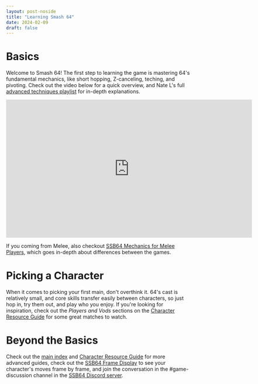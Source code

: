 ```yaml
---
layout: post-noside
title: "Learning Smash 64"
date: 2024-02-09
draft: false
---
```


# Basics

Welcome to Smash 64! The first step to learning the game is mastering 64's fundamental mechanics, like short hopping, Z-canceling, teching, and pivoting. Check out the video below for a quick overview, and Nate L's full [advanced techniques playlist](https://www.youtube.com/playlist?list=PLRRp1_oLOK_GiEwNX_d8UIPvlqi34_VHn) for in-depth explanations.
<p><iframe class="videoembed" width="672" height="378" src="https://www.youtube.com/embed/bxQp7TyKuBs" title="" frameBorder="0"   allow="accelerometer; autoplay; clipboard-write; encrypted-media; gyroscope; picture-in-picture; web-share"  allowFullScreen></iframe></p>

If you coming from Melee, also checkout [SSB64 Mechanics for Melee Players](https://www.youtube.com/watch?v=qvINv6xfhUw), which goes in-depth about differences between the games.

# Picking a Character

When it comes to picking your first main, don't overthink it. 64's cast is relatively small, and core skills transfer easily between characters, so just hop in, try them out, and play who you enjoy. If you're looking for inspiration, check out the *Players and Vods* sections on the [Character Resource Guide](/guides/characters.html) for some great matches to watch.


# Beyond the Basics

Check out the [main index](/) and [Character Resource Guide](/guides/characters.html) for more advanced guides, check out the [SSB64 Frame Display](https://nickthename.github.io/ssbframedata/webfd/framedisplay.html) to see your character's moves frame by frame, and join the conversation in the #game-discussion channel in the [SSB64 Discord server](https://discord.gg/ssb64).
